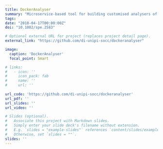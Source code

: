 ```yaml
---
title: DockerAnalyser
summary: "Microservice-based tool for building customised analysers of Docker images."
tags:
date: "2018-04-17T00:00:00Z"
doi: "10.1002/spe.2583"

# Optional external URL for project (replaces project detail page).
external_link: "https://github.com/di-unipi-socc/dockeranalyser"

image:
  caption: 'DockerAnalyser'
  focal_point: Smart

# links:
#   - icon: ''
#     icon_pack: fab
#     name: ''
#     url: ''
  
url_code: 'https://github.com/di-unipi-socc/dockeranalyser'
url_pdf: ''
url_slides: ''
url_video: ''

# Slides (optional).
#   Associate this project with Markdown slides.
#   Simply enter your slide deck's filename without extension.
#   E.g. `slides = "example-slides"` references `content/slides/example-slides.md`.
#   Otherwise, set `slides = ""`.
slides: ''
---
```

<!-- Here you can insert a description -->
